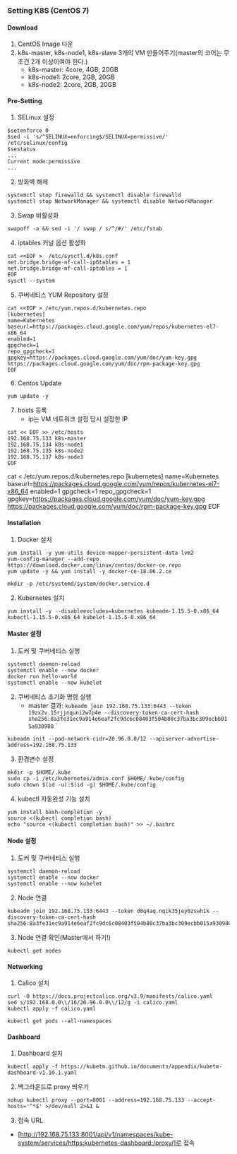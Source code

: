 ### Setting K8S (CentOS 7)
#### Download
1. CentOS Image 다운
2. k8s-master, k8s-node1, k8s-slave 3개의 VM 만들어주기(master의 코어는 무조건 2개 이상이여야 한다.)
    - k8s-master: 4core, 4GB, 20GB
    - k8s-node1: 2core, 2GB, 20GB
    - k8s-node2: 2core, 2GB, 20GB
#### Pre-Setting
1. SELinux 설정
```
$setenforce 0
$sed -i 's/^SELINUX=enforcing$/SELINUX=permissive/' /etc/selinux/config
$sestatus
...
Current mode:permissive
...
```
2. 방화벽 해제
```
systemctl stop firewalld && systemctl disable firewalld
systemctl stop NetworkManager && systemctl disable NetworkManager
```
3. Swap 비활성화
```
swapoff -a && sed -i '/ swap / s/^/#/' /etc/fstab
```
4. iptables 커널 옵션 활성화
```
cat <<EOF >  /etc/sysctl.d/k8s.conf
net.bridge.bridge-nf-call-ip6tables = 1
net.bridge.bridge-nf-call-iptables = 1
EOF
sysctl --system
```
5. 쿠버네티스 YUM Repository 설정
```
cat <<EOF > /etc/yum.repos.d/kubernetes.repo
[kubernetes]
name=Kubernetes
baseurl=https://packages.cloud.google.com/yum/repos/kubernetes-el7-x86_64
enabled=1
gpgcheck=1
repo_gpgcheck=1
gpgkey=https://packages.cloud.google.com/yum/doc/yum-key.gpg https://packages.cloud.google.com/yum/doc/rpm-package-key.gpg
EOF
```
6. Centos Update
```
yum update -y
```
7. hosts 등록
    - ip는 VM 네트워크 설정 당시 설정한 IP
```
cat << EOF >> /etc/hosts
192.168.75.133 k8s-master
192.168.75.134 k8s-node1
192.168.75.135 k8s-node2
192.168.75.137 k8s-node3
EOF
```

cat <<EOF > /etc/yum.repos.d/kubernetes.repo
[kubernetes]
name=Kubernetes
baseurl=https://packages.cloud.google.com/yum/repos/kubernetes-el7-x86_64
enabled=1
gpgcheck=1
repo_gpgcheck=1
gpgkey=https://packages.cloud.google.com/yum/doc/yum-key.gpg https://packages.cloud.google.com/yum/doc/rpm-package-key.gpg
EOF
#### Installation
1. Docker 설치
```
yum install -y yum-utils device-mapper-persistent-data lvm2 
yum-config-manager --add-repo https://download.docker.com/linux/centos/docker-ce.repo
yum update -y && yum install -y docker-ce-18.06.2.ce

mkdir -p /etc/systemd/system/docker.service.d
```
2. Kubernetes 설치
```
yum install -y --disableexcludes=kubernetes kubeadm-1.15.5-0.x86_64 kubectl-1.15.5-0.x86_64 kubelet-1.15.5-0.x86_64
```
#### Master 설정
1. 도커 및 쿠버네티스 실행
```
systemctl daemon-reload
systemctl enable --now docker
docker run hello-world
systemctl enable --now kubelet
```
2. 쿠버네티스 초기화 명령 실행
    - master 결과: `kubeadm join 192.168.75.133:6443 --token 19zx2v.15rjjnquni2w7p4e --discovery-token-ca-cert-hash sha256:8a3fe31ec9a914e6eaf2fc9dc6c08403f504b80c37ba3bc309ecbb015a930980`
`
```
kubeadm init --pod-network-cidr=20.96.0.0/12 --apiserver-advertise-address=192.168.75.133
```
3. 환경변수 설정
```
mkdir -p $HOME/.kube
sudo cp -i /etc/kubernetes/admin.conf $HOME/.kube/config
sudo chown $(id -u):$(id -g) $HOME/.kube/config
```
4. kubectl 자동완성 기능 설치
```
yum install bash-completion -y
source <(kubectl completion bash)
echo "source <(kubectl completion bash)" >> ~/.bashrc
```
#### Node 설정
1. 도커 및 쿠버네티스 실행
```
systemctl daemon-reload
systemctl enable --now docker
systemctl enable --now kubelet
```
2. Node 연결
```
kubeadm join 192.168.75.133:6443 --token d8q4aq.nqik35jey0zswh1k --discovery-token-ca-cert-hash sha256:8a3fe31ec9a914e6eaf2fc9dc6c08403f504b80c37ba3bc309ecbb015a930980
```
3. Node 연결 확인(Master에서 하기!)
```
kubectl get nodes
```
#### Networking
1. Calico 설치
```
curl -O https://docs.projectcalico.org/v3.9/manifests/calico.yaml
sed s/192.168.0.0\\/16/20.96.0.0\\/12/g -i calico.yaml
kubectl apply -f calico.yaml

kubectl get pods --all-namespaces
```
#### Dashboard 
1. Dashboard 설치
```
kubectl apply -f https://kubetm.github.io/documents/appendix/kubetm-dashboard-v1.10.1.yaml
```
2. 백그라운드로 proxy 띄우기
```
nohup kubectl proxy --port=8001 --address=192.168.75.133 --accept-hosts='^*$' >/dev/null 2>&1 &
```
3. 접속 URL
- [http://192.168.75.133:8001/api/v1/namespaces/kube-system/services/https:kubernetes-dashboard:/proxy/]로 접속